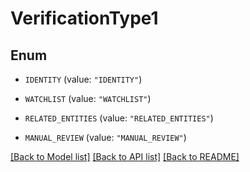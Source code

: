 # VerificationType1

## Enum


* `IDENTITY` (value: `"IDENTITY"`)

* `WATCHLIST` (value: `"WATCHLIST"`)

* `RELATED_ENTITIES` (value: `"RELATED_ENTITIES"`)

* `MANUAL_REVIEW` (value: `"MANUAL_REVIEW"`)


[[Back to Model list]](../README.md#documentation-for-models) [[Back to API list]](../README.md#documentation-for-api-endpoints) [[Back to README]](../README.md)


